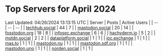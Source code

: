 # Top Servers for April 2024
Last Updated: 04/26/2024 13:13:15 UTC
| Server | Posts | Active Users |
| -- | -- | -- |
| [techhub.social](https://techhub.social/tags/PowerShell) | 44 | 7 |
| [mastodon.social](https://mastodon.social/tags/PowerShell) | 20 | 14 |
| [fosstodon.org](https://fosstodon.org/tags/PowerShell) | 18 | 8 |
| [infosec.exchange](https://infosec.exchange/tags/PowerShell) | 6 | 6 |
| [hachyderm.io](https://hachyderm.io/tags/PowerShell) | 5 | 2 |
| [mstdn.social](https://mstdn.social/tags/PowerShell) | 2 | 2 |
| [dataplatform.social](https://dataplatform.social/tags/PowerShell) | 1 | 1 |
| [ioc.exchange](https://ioc.exchange/tags/PowerShell) | 1 | 1 |
| [mas.to](https://mas.to/tags/PowerShell) | 1 | 1 |
| [mastodon.nu](https://mastodon.nu/tags/PowerShell) | 1 | 1 |
| [mastodon.sdf.org](https://mastodon.sdf.org/tags/PowerShell) | 1 | 1 |
| [mastodon.uno](https://mastodon.uno/tags/PowerShell) | 1 | 1 |
| [norden.social](https://norden.social/tags/PowerShell) | 1 | 1 |
